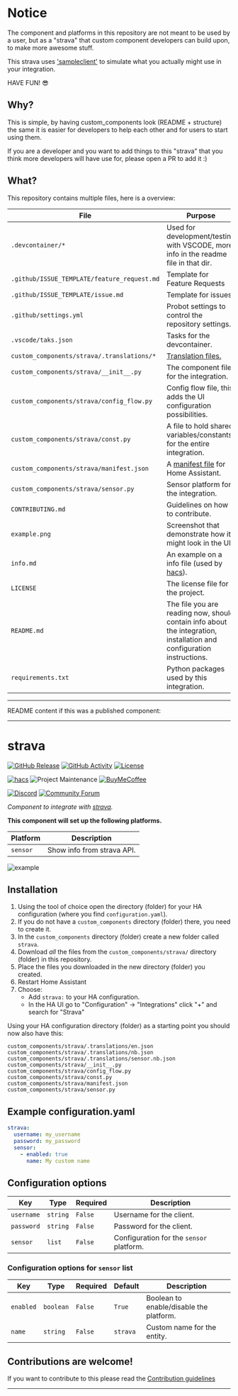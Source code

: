 # Notice

The component and platforms in this repository are not meant to be used by a
user, but as a "strava" that custom component developers can build
upon, to make more awesome stuff.

This strava uses ['sampleclient'](https://github.com/ludeeus/sampleclient) to simulate what you actually might use in your integration.

HAVE FUN! 😎

## Why?

This is simple, by having custom_components look (README + structure) the same
it is easier for developers to help each other and for users to start using them.

If you are a developer and you want to add things to this "strava" that you think more
developers will have use for, please open a PR to add it :)

## What?

This repository contains multiple files, here is a overview:

File | Purpose
-- | --
`.devcontainer/*` | Used for development/testing with VSCODE, more info in the readme file in that dir.
`.github/ISSUE_TEMPLATE/feature_request.md` | Template for Feature Requests
`.github/ISSUE_TEMPLATE/issue.md` | Template for issues
`.github/settings.yml` | Probot settings to control the repository settings.
`.vscode/taks.json` | Tasks for the devcontainer.
`custom_components/strava/.translations/*` | [Translation files.](https://developers.home-assistant.io/docs/en/next/internationalization_custom_component_localization.html#translation-strings)
`custom_components/strava/__init__.py` | The component file for the integration.
`custom_components/strava/config_flow.py` | Config flow file, this adds the UI configuration possibilities.
`custom_components/strava/const.py` | A file to hold shared variables/constants for the entire integration.
`custom_components/strava/manifest.json` | A [manifest file](https://developers.home-assistant.io/docs/en/creating_integration_manifest.html) for Home Assistant.
`custom_components/strava/sensor.py` | Sensor platform for the integration.
`CONTRIBUTING.md` | Guidelines on how to contribute.
`example.png` | Screenshot that demonstrate how it might look in the UI.
`info.md` | An example on a info file (used by [hacs][hacs]).
`LICENSE` | The license file for the project.
`README.md` | The file you are reading now, should contain info about the integration, installation and configuration instructions.
`requirements.txt` | Python packages used by this integration.

***
README content if this was a published component:
***

# strava

[![GitHub Release][releases-shield]][releases]
[![GitHub Activity][commits-shield]][commits]
[![License][license-shield]](LICENSE.md)

[![hacs][hacsbadge]][hacs]
![Project Maintenance][maintenance-shield]
[![BuyMeCoffee][buymecoffeebadge]][buymecoffee]

[![Discord][discord-shield]][discord]
[![Community Forum][forum-shield]][forum]

_Component to integrate with [strava][strava]._

**This component will set up the following platforms.**

Platform | Description
-- | --
`sensor` | Show info from strava API.

![example][exampleimg]

## Installation

1. Using the tool of choice open the directory (folder) for your HA configuration (where you find `configuration.yaml`).
2. If you do not have a `custom_components` directory (folder) there, you need to create it.
3. In the `custom_components` directory (folder) create a new folder called `strava`.
4. Download _all_ the files from the `custom_components/strava/` directory (folder) in this repository.
5. Place the files you downloaded in the new directory (folder) you created.
6. Restart Home Assistant
7. Choose:
   - Add `strava:` to your HA configuration.
   - In the HA UI go to "Configuration" -> "Integrations" click "+" and search for "Strava"

Using your HA configuration directory (folder) as a starting point you should now also have this:

```text
custom_components/strava/.translations/en.json
custom_components/strava/.translations/nb.json
custom_components/strava/.translations/sensor.nb.json
custom_components/strava/__init__.py
custom_components/strava/config_flow.py
custom_components/strava/const.py
custom_components/strava/manifest.json
custom_components/strava/sensor.py
```

## Example configuration.yaml

```yaml
strava:
  username: my_username
  password: my_password
  sensor:
    - enabled: true
      name: My custom name
```

## Configuration options

Key | Type | Required | Description
-- | -- | -- | --
`username` | `string` | `False` | Username for the client.
`password` | `string` | `False` | Password for the client.
`sensor` | `list` | `False` | Configuration for the `sensor` platform.

### Configuration options for `sensor` list

Key | Type | Required | Default | Description
-- | -- | -- | -- | --
`enabled` | `boolean` | `False` | `True` | Boolean to enable/disable the platform.
`name` | `string` | `False` | `strava` | Custom name for the entity.

## Contributions are welcome!

If you want to contribute to this please read the [Contribution guidelines](CONTRIBUTING.md)

***

[strava]: https://github.com/custom-components/strava
[buymecoffee]: https://www.buymeacoffee.com/ludeeus
[buymecoffeebadge]: https://img.shields.io/badge/buy%20me%20a%20coffee-donate-yellow.svg?style=for-the-badge
[commits-shield]: https://img.shields.io/github/commit-activity/y/custom-components/strava.svg?style=for-the-badge
[commits]: https://github.com/custom-components/strava/commits/master
[hacs]: https://github.com/custom-components/hacs
[hacsbadge]: https://img.shields.io/badge/HACS-Custom-orange.svg?style=for-the-badge
[discord]: https://discord.gg/Qa5fW2R
[discord-shield]: https://img.shields.io/discord/330944238910963714.svg?style=for-the-badge
[exampleimg]: example.png
[forum-shield]: https://img.shields.io/badge/community-forum-brightgreen.svg?style=for-the-badge
[forum]: https://community.home-assistant.io/
[license-shield]: https://img.shields.io/github/license/custom-components/strava.svg?style=for-the-badge
[maintenance-shield]: https://img.shields.io/badge/maintainer-Joakim%20Sørensen%20%40ludeeus-blue.svg?style=for-the-badge
[releases-shield]: https://img.shields.io/github/release/custom-components/strava.svg?style=for-the-badge
[releases]: https://github.com/custom-components/strava/releases
